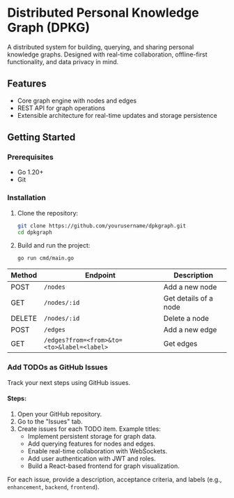 # Distributed Personal Knowledge Graph (DPKG)

A distributed system for building, querying, and sharing personal knowledge graphs. Designed with real-time collaboration, offline-first functionality, and data privacy in mind.

## Features
- Core graph engine with nodes and edges
- REST API for graph operations
- Extensible architecture for real-time updates and storage persistence

## Getting Started

### Prerequisites
- Go 1.20+
- Git

### Installation
1. Clone the repository:
   ```bash
   git clone https://github.com/yourusername/dpkgraph.git
   cd dpkgraph

2. Build and run the project:
    ```bash
    go run cmd/main.go

| Method | Endpoint                                   | Description           |
|--------|--------------------------------------------|-----------------------|
| POST   | `/nodes`                                   | Add a new node        |
| GET    | `/nodes/:id`                               | Get details of a node |
| DELETE | `/nodes/:id`                               | Delete a node         |
| POST   | `/edges`                                   | Add a new edge        |
| GET    | `/edges?from=<from>&to=<to>&label=<label>` | Get edges             |


### **Add TODOs as GitHub Issues**
Track your next steps using GitHub issues.

#### **Steps:**
1. Open your GitHub repository.
2. Go to the "Issues" tab.
3. Create issues for each TODO item. Example titles:
   - Implement persistent storage for graph data.
   - Add querying features for nodes and edges.
   - Enable real-time collaboration with WebSockets.
   - Add user authentication with JWT and roles.
   - Build a React-based frontend for graph visualization.

For each issue, provide a description, acceptance criteria, and labels (e.g., `enhancement`, `backend`, `frontend`).

